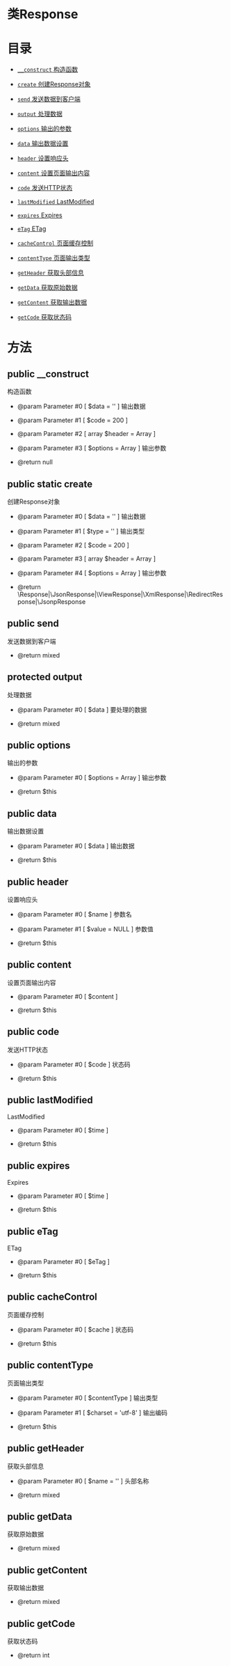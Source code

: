 # 类Response

# 目录


* [`__construct` 构造函数](#__construct)

* [`create` 创建Response对象](#create)

* [`send` 发送数据到客户端](#send)

* [`output` 处理数据](#output)

* [`options` 输出的参数](#options)

* [`data` 输出数据设置](#data)

* [`header` 设置响应头](#header)

* [`content` 设置页面输出内容](#content)

* [`code` 发送HTTP状态](#code)

* [`lastModified` LastModified](#lastModified)

* [`expires` Expires](#expires)

* [`eTag` ETag](#eTag)

* [`cacheControl` 页面缓存控制](#cacheControl)

* [`contentType` 页面输出类型](#contentType)

* [`getHeader` 获取头部信息](#getHeader)

* [`getData` 获取原始数据](#getData)

* [`getContent` 获取输出数据](#getContent)

* [`getCode` 获取状态码](#getCode)

# 方法

## <span id = "__construct"> public  __construct</span>
构造函数

* @param Parameter #0 [ <optional> $data = '' ] 输出数据
* @param Parameter #1 [ <optional> $code = 200 ] 
* @param Parameter #2 [ <optional> array $header = Array ] 
* @param Parameter #3 [ <optional> $options = Array ] 输出参数

* @return null



## <span id = "create"> public static create</span>
创建Response对象

* @param Parameter #0 [ <optional> $data = '' ] 输出数据
* @param Parameter #1 [ <optional> $type = '' ] 输出类型
* @param Parameter #2 [ <optional> $code = 200 ] 
* @param Parameter #3 [ <optional> array $header = Array ] 
* @param Parameter #4 [ <optional> $options = Array ] 输出参数

* @return \Response|\JsonResponse|\ViewResponse|\XmlResponse|\RedirectResponse|\JsonpResponse 



## <span id = "send"> public  send</span>
发送数据到客户端


* @return mixed 



## <span id = "output"> protected  output</span>
处理数据

* @param Parameter #0 [ <required> $data ] 要处理的数据

* @return mixed 



## <span id = "options"> public  options</span>
输出的参数

* @param Parameter #0 [ <optional> $options = Array ] 输出参数

* @return $this 



## <span id = "data"> public  data</span>
输出数据设置

* @param Parameter #0 [ <required> $data ] 输出数据

* @return $this 



## <span id = "header"> public  header</span>
设置响应头

* @param Parameter #0 [ <required> $name ] 参数名
* @param Parameter #1 [ <optional> $value = NULL ] 参数值

* @return $this 



## <span id = "content"> public  content</span>
设置页面输出内容

* @param Parameter #0 [ <required> $content ] 

* @return $this 



## <span id = "code"> public  code</span>
发送HTTP状态

* @param Parameter #0 [ <required> $code ] 状态码

* @return $this 



## <span id = "lastModified"> public  lastModified</span>
LastModified

* @param Parameter #0 [ <required> $time ] 

* @return $this 



## <span id = "expires"> public  expires</span>
Expires

* @param Parameter #0 [ <required> $time ] 

* @return $this 



## <span id = "eTag"> public  eTag</span>
ETag

* @param Parameter #0 [ <required> $eTag ] 

* @return $this 



## <span id = "cacheControl"> public  cacheControl</span>
页面缓存控制

* @param Parameter #0 [ <required> $cache ] 状态码

* @return $this 



## <span id = "contentType"> public  contentType</span>
页面输出类型

* @param Parameter #0 [ <required> $contentType ] 输出类型
* @param Parameter #1 [ <optional> $charset = 'utf-8' ] 输出编码

* @return $this 



## <span id = "getHeader"> public  getHeader</span>
获取头部信息

* @param Parameter #0 [ <optional> $name = '' ] 头部名称

* @return mixed 



## <span id = "getData"> public  getData</span>
获取原始数据


* @return mixed 



## <span id = "getContent"> public  getContent</span>
获取输出数据


* @return mixed 



## <span id = "getCode"> public  getCode</span>
获取状态码


* @return int 



